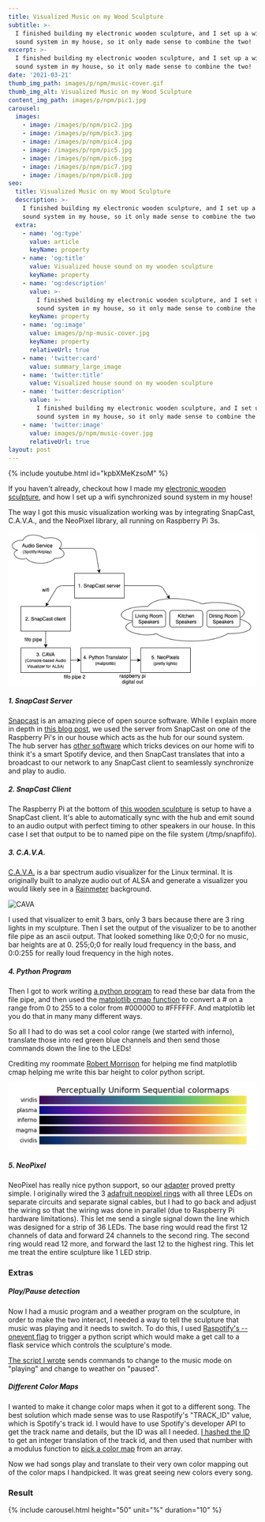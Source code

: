```yaml
---
title: Visualized Music on my Wood Sculpture
subtitle: >-
  I finished building my electronic wooden sculpture, and I set up a wifi synchronized 
  sound system in my house, so it only made sense to combine the two!
excerpt: >-
  I finished building my electronic wooden sculpture, and I set up a wifi synchronized 
  sound system in my house, so it only made sense to combine the two!
date: '2021-03-21'
thumb_img_path: images/p/npm/music-cover.gif
thumb_img_alt: Visualized Music on my Wood Sculpture
content_img_path: images/p/npm/pic1.jpg
carousel:
  images: 
    - image: /images/p/npm/pic2.jpg
    - image: /images/p/npm/pic3.jpg
    - image: /images/p/npm/pic4.jpg
    - image: /images/p/npm/pic5.jpg
    - image: /images/p/npm/pic6.jpg
    - image: /images/p/npm/pic7.jpg
    - image: /images/p/npm/pic8.jpg
seo:
  title: Visualized Music on my Wood Sculpture
  description: >-
    I finished building my electronic wooden sculpture, and I set up a wifi synchronized 
    sound system in my house, so it only made sense to combine the two!
  extra:
    - name: 'og:type'
      value: article
      keyName: property
    - name: 'og:title'
      value: Visualized house sound on my wooden sculpture
      keyName: property
    - name: 'og:description'
      value: >-
        I finished building my electronic wooden sculpture, and I set up a wifi synchronized 
        sound system in my house, so it only made sense to combine the two!
      keyName: property
    - name: 'og:image'
      value: images/p/np-music-cover.jpg
      keyName: property
      relativeUrl: true
    - name: 'twitter:card'
      value: summary_large_image
    - name: 'twitter:title'
      value: Visualized house sound on my wooden sculpture
    - name: 'twitter:description'
      value: >-
        I finished building my electronic wooden sculpture, and I set up a wifi synchronized 
        sound system in my house, so it only made sense to combine the two!
    - name: 'twitter:image'
      value: images/p/npm/music-cover.jpg
      relativeUrl: true
layout: post
---
```


{% include youtube.html id="kpbXMeKzsoM" %}

If you haven't already, checkout how I made my [electronic wooden sculpture](/posts/neopixel-wood-sculpture/), and how I set up a wifi synchronized 
  sound system in my house!

The way I got this music visualization working was by integrating SnapCast, C.A.V.A., and the NeoPixel library, all running on Raspberry Pi 3s.

![system diagram](/images/p/npm/sys-diagram.png)

<h5>1. SnapCast Server</h5>

[Snapcast](https://github.com/badaix/snapcast) is an amazing piece of open source software. While I explain more in depth
in [this blog post](/posttbd/), we used the server from SnapCast on one of the Raspberry Pi's in our house
which acts as the hub for our sound system. The hub server has [other software](https://github.com/dtcooper/raspotify) 
which tricks devices on our home wifi to think it's a smart Spotify device, and then SnapCast translates that into a
 broadcast to our network to any SnapCast client to seamlessly synchronize and play to audio.

<h5>2. SnapCast Client</h5>

The Raspberry Pi at the bottom of [this wooden sculpture](/posts/neopixel-wood-sculpture/) is setup to have
a SnapCast client. It's able to automatically sync with the hub and emit sound to an audio output 
with perfect timing to other speakers in our house. In this case I set that output to be to named pipe on the file system (/tmp/snapfifo).

<h5>3. C.A.V.A.</h5>

[C.A.V.A.](https://github.com/karlstav/cava) is a bar spectrum audio visualizer for the Linux terminal. It is originally
built to analyze audio out of ALSA and generate a visualizer you would likely see in a [Rainmeter](https://www.rainmeter.net/)
background. 

![CAVA](https://raw.githubusercontent.com/karlstav/cava/master/example_files/cava.gif)

I used that visualizer to emit 3 bars, only 3 bars because there are 3 ring lights in my sculpture. Then I set the
output of the visualizer to be to another file pipe as an ascii output. That looked something like 0;0;0 for no music, 
bar heights are at 0. 255;0;0 for really loud frequency in the bass, and 0:0:255 for really loud frequency in the high notes.

<h5>4. Python Program</h5>

Then I got to work writing [a python program](https://github.com/Esaych/neopixel-server/blob/main/music.py) to read these 
bar data from the file pipe, and then used the [matplotlib cmap function](https://matplotlib.org/stable/gallery/color/colormap_reference.html)
to convert a # on a range from 0 to 255 to a color from #000000 to #FFFFFF. And matplotlib let you
do that in many many different ways.

So all I had to do was set a cool color range (we started with inferno), translate those into red green blue channels
 and then send those commands down the line to the LEDs!
 
Crediting my roommate [Robert Morrison](https://www.linkedin.com/in/robmorr/) for helping me find matplotlib cmap 
helping me write this bar height to color python script.

![Color Map](/images/p/npm/colormap.png)

<h5>5. NeoPixel</h5>

NeoPixel has really nice python support, so our [adapter](https://github.com/Esaych/neopixel-server/blob/main/control.py) proved pretty simple.
I originally wired the 3 [adafruit neopixel rings](https://www.amazon.com/dp/B00KAE3R1U/) with all three LEDs
on separate circuits and separate signal cables, but I had to go back and adjust the wiring so that the wiring was
done in parallel (due to Raspberry Pi hardware limitations). This let me send a single signal down the line which 
was designed for a strip of 36 LEDs. The base ring would read the first 12 channels of data and forward 24 channels to the second ring. 
The second ring would read 12 more, and forward the last 12 to the highest ring. This let me treat the entire sculpture like 1 LED strip.

<h3>Extras</h3>

<h5>Play/Pause detection</h5>

Now I had a music program and a weather program on the sculpture, in order to make the two interact, I needed a way to
tell the sculpture that music was playing and it needs to switch. To do this, I used [Raspotify's --onevent flag](https://github.com/librespot-org/librespot/discussions/639)
 to trigger a python script which would make a get call to a flask service which controls the sculpture's mode.
 
 [The script I wrote](https://github.com/Esaych/neopixel-server/blob/main/snapserver/spotifyEvent.py) sends commands
 to change to the music mode on "playing" and change to weather on "paused". 
 
<h5>Different Color Maps</h5>
 
I wanted to make it change color maps when it got to a different song. The best solution which made sense was to use
Raspotify's "TRACK_ID" value, which is Spotify's track id. I would have to use Spotify's developer API to get the track
name and details, but the ID was all I needed. [I hashed the ID](https://github.com/Esaych/neopixel-server/blob/main/server.py#L139) 
to get an integer translation of the track id, and then
used that number with a modulus function to [pick a color map](https://github.com/Esaych/neopixel-server/blob/main/music.py#L76) from an array.

Now we had songs play and translate to their very own color mapping out of the color maps I handpicked. It was great seeing new colors every song. 

<h3>Result</h3>

{% include carousel.html height="50" unit="%" duration="10" %}